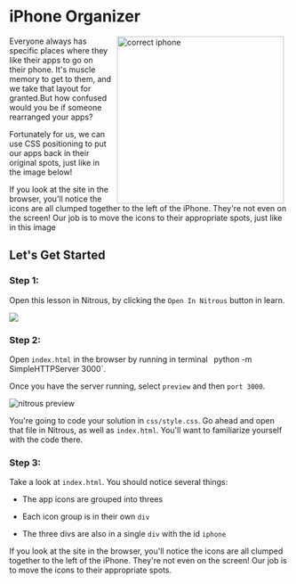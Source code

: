 # iPhone Organizer 

<img src="https://s3.amazonaws.com/after-school-assets/iphone-correct.png" alt="correct iphone" align="right" height="300" hspace="10">

Everyone always has specific places where they like their apps to go on their phone. It's muscle memory to get to them, and we take that layout for granted.But how confused would you be if someone rearranged your apps?

Fortunately for us, we can use CSS positioning to put our apps back in their original spots, just like in the image below!

If you look at the site in the browser, you'll notice the icons are all clumped together to the left of the iPhone. They're not even on the screen! Our job is to move the icons to their appropriate spots, just like in this image

## Let's Get Started

### Step 1:

Open this lesson in Nitrous, by clicking the `Open In Nitrous` button in learn.

<img src="https://s3.amazonaws.com/after-school-assets/open-in-nitrous.png">

### Step 2:

Open `index.html` in the browser by running in terminal ` `python -m SimpleHTTPServer 3000`. 

Once you have the server running, select `preview` and then `port 3000`.

<img src="https://s3.amazonaws.com/after-school-assets/nitrous-preview.png" alt="nitrous preview">

You're going to code your solution in `css/style.css`. Go ahead and open that file in Nitrous, as well as `index.html`. You'll want to familiarize yourself with the code there. 

### Step 3:

Take a look at `index.html`. You should notice several things:

+ The app icons are grouped into threes

+ Each icon group is in their own `div`

+ The three divs are also in a single `div` with the id `iphone`

If you look at the site in the browser, you'll notice the icons are all clumped together to the left of the iPhone. They're not even on the screen! Our job is to move the icons to their appropriate spots.


